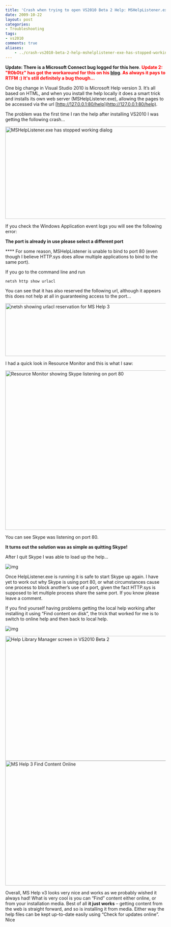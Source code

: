 ```yaml
---
title: 'Crash when trying to open VS2010 Beta 2 Help: MSHelpListener.exe has stopped working'
date: 2009-10-22
layout: post
categories:
- Troubleshooting
tags:
- vs2010
comments: true
aliases:
    - ../crash-vs2010-beta-2-help-mshelplistener-exe-has-stopped-working/
---
```


**Update: There is a Microsoft Connect bug logged for this here**.
<span style="color: #ff0000;"><strong>Update 2: "R0b0tz" has got the workaround for this on his <a href="http://r0b0tz.com/?p=35">blog</a>. As always it pays to RTFM :)</strong></span><span style="color: #ff0000;"><strong> It's still definitely a bug though...</strong></span>

One big change in Visual Studio 2010 is Microsoft Help version 3. It’s all based on HTML, and when you install the help locally it does a smart trick and installs its own web server (MSHelpListener.exe), allowing the pages to be accessed via the url [http://127.0.0.1:80/help](http://127.0.0.1:80/help).

The problem was the first time I ran the help after installing VS2010 I was getting the following crash…

<img style="border-right-width: 0px; display: inline; border-top-width: 0px; border-bottom-width: 0px; border-left-width: 0px" title="MSHelpListener.exe has stopped working dialog" src="https://s3-us-west-2.amazonaws.com/jack-ukleja-com/image42.png" border="0" alt="MSHelpListener.exe has stopped working dialog" width="536" height="290">

If you check the Windows Application event logs you will see the following error:

**The port is already in use please select a different port**

**** For some reason, MSHelpListener is unable to bind to port 80 (even though I believe HTTP.sys does allow multiple applications to bind to the same port).

If you go to the command line and run

    netsh http show urlacl
You can see that it has also reserved the following url, although it appears this does not help at all in guaranteeing access to the port…

<img style="border-right-width: 0px; display: inline; border-top-width: 0px; border-bottom-width: 0px; border-left-width: 0px" title="netsh showing urlacl reservation for MS Help 3" src="https://s3-us-west-2.amazonaws.com/jack-ukleja-com/image43.png" border="0" alt="netsh showing urlacl reservation for MS Help 3" width="681" height="166">

I had a quick look in Resource Monitor and this is what I saw:

<img style="border-right-width: 0px; display: inline; border-top-width: 0px; border-bottom-width: 0px; border-left-width: 0px" title="Resource Monitor showing Skype listening on port 80" src="https://s3-us-west-2.amazonaws.com/jack-ukleja-com/image44.png" border="0" alt="Resource Monitor showing Skype listening on port 80" width="719" height="501">

You can see Skype was listening on port 80.

**It turns out the solution was as simple as quitting Skype!**

After I quit Skype I was able to load up the help…

![img](https://s3-us-west-2.amazonaws.com/jack-ukleja-com/image45.png)

Once HelpListener.exe is running it is safe to start Skype up again. I have yet to work out why Skype is using port 80, or what circumstances cause one process to block another’s use of a port, given the fact HTTP.sys is supposed to let multiple process share the same port. If you know please leave a comment.

If you find yourself having problems getting the local help working after installing it using “Find content on disk”, the trick that worked for me is to switch to online help and then back to local help.

![img](https://s3-us-west-2.amazonaws.com/jack-ukleja-com/image46.png)

<img style="border-right-width: 0px; display: inline; border-top-width: 0px; border-bottom-width: 0px; border-left-width: 0px" title="Help Library Manager screen in VS2010 Beta 2" src="https://s3-us-west-2.amazonaws.com/jack-ukleja-com/image46.png" border="0" alt="Help Library Manager screen in VS2010 Beta 2" width="575" height="392">

<img style="border-right-width: 0px; display: inline; border-top-width: 0px; border-bottom-width: 0px; border-left-width: 0px" title="MS Help 3 Find Content Online" src="https://s3-us-west-2.amazonaws.com/jack-ukleja-com/image47.png" border="0" alt="MS Help 3 Find Content Online" width="575" height="392">

Overall, MS Help v3 looks very nice and works as we probably wished it always had! What is very cool is you can “Find” content either online, or from your installation media. Best of all **it just works** – getting content from the web is straight forward, and so is installing it from media. Either way the help files can be kept up-to-date easily using “Check for updates online”. Nice